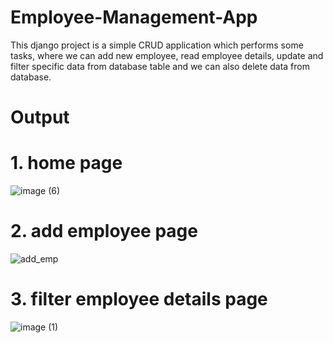 # Employee-Management-App
This django project is a simple CRUD application which performs some tasks, where we can add new employee, read employee details, update and filter specific data from database table and we can also delete data from database.

# Output


# 1. home page
![image (6)](https://user-images.githubusercontent.com/110036963/205553295-802ce484-0ce7-45cc-86d3-87377f77502a.png)

# 2. add employee page
![add_emp](https://user-images.githubusercontent.com/110036963/205483058-2207bba9-8c34-4424-9929-0e9fc5dd77d8.png)

# 3. filter employee details page
![image (1)](https://user-images.githubusercontent.com/110036963/205483203-abf9e54b-2bc2-4dba-a7a4-53aec3db5b23.png)
